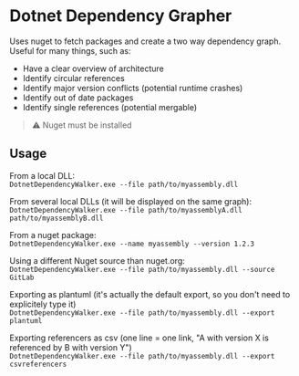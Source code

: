 # Dotnet Dependency Grapher

Uses nuget to fetch packages and create a two way dependency graph. Useful for many things, such as:
- Have a clear overview of architecture
- Identify circular references
- Identify major version conflicts (potential runtime crashes)
- Identify out of date packages
- Identify single references (potential mergable)

> ⚠️ Nuget must be installed

## Usage

From a local DLL:    
`DotnetDependencyWalker.exe --file path/to/myassembly.dll`

From several local DLLs (it will be displayed on the same graph):    
`DotnetDependencyWalker.exe --file path/to/myassemblyA.dll path/to/myassemblyB.dll`

From a nuget package:    
`DotnetDependencyWalker.exe --name myassembly --version 1.2.3`

Using a different Nuget source than nuget.org:    
`DotnetDependencyWalker.exe --file path/to/myassembly.dll --source GitLab`

Exporting as plantuml (it's actually the default export, so you don't need to explicitely type it)    
`DotnetDependencyWalker.exe --file path/to/myassembly.dll --export plantuml`

Exporting referencers as csv (one line = one link, "A with version X is referenced by B with version Y")    
`DotnetDependencyWalker.exe --file path/to/myassembly.dll --export csvreferencers`